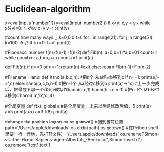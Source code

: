 # Euclidean-algorithm
x=eval(input('number1'))
y=eval(input('number2'))
if x<y:
    x,y = y,x
while x%y!=0:
    r=x%y
    x=y
    y=r
print(y)

#count how many ways
i,j,k=0,0,0
t=0
for i in range(21):
    for j in range(51):
        k=100-i*5-j*2
        if k>=0:
            t+=1
print(t)


#Fibonacci number f(n)=f(n-1)+f(n-2)
def Fib(n):
    a=0,b=1 #a,b=0,1
    count=1
    while count<n:
        a,b=b,a+b
        count+=1
        print(a)
        
def Fib(n):
    if n==0 or n==1:
        return(n) #exit
    else:
        return Fib(n-1)+Fib(n-2)

#Filename: Hanoi
def hanoi(a,b,c,n): #把n个 从a经过b移到c
    if n==1:
        print(a,'->',c)
    else:
        hanoi(a,c,b,n-1) #把n-1个 从a经过c移到b
        print(a,'->',c)  #上一步完成后，把最底下那一个移到c或写作hanoi(a,c,1)
        hanoi(b,a,c,n-1) #把n-1个 从b经过a移到c
hanoi('a','b','c',4)

#全局变量
def f(x):
    global a #是全局变量，出来以后是修改后值，5
    print(a)
    a=5
    print(a+x)
a=3
f(8)
print(a)

#change the position
import os
os.getcwd()  #回到当前位置
path='/Users/apple/downloads'
os.chdir(path)
os.getcwd() #在Python shell里要一行一行地，先打开文件）
'/Users/apple/downloads'
os.rename('Simon-vs.-the-Homo-Sapiens-Agen-Albertalli_-Becky.txt','Simon-love.txt')
os.remove('test1.text')

